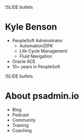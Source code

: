 !SLIDE bullets

# Kyle Benson

* PeopleSoft Administrator
    * Automation/DPK
    * Life Cycle Management
    * Fluid Navigation
* Oracle ACE
* 10+ years in PeopleSoft

!SLIDE bullets

# About psadmin.io

* Blog
* Podcast
* Community
* Training
* Coaching
